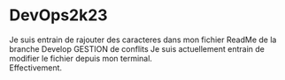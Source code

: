 
# DevOps2k23
Je suis entrain de rajouter des caracteres dans mon fichier ReadMe de la branche Develop GESTION de conflits
Je suis actuellement entrain de modifier le fichier depuis mon terminal.      
Effectivement.

